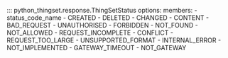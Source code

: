 ::: python_thingset.response.ThingSetStatus
    options:
        members:
            - status_code_name
            - CREATED
            - DELETED
            - CHANGED
            - CONTENT
            - BAD_REQUEST
            - UNAUTHORISED
            - FORBIDDEN
            - NOT_FOUND
            - NOT_ALLOWED
            - REQUEST_INCOMPLETE
            - CONFLICT
            - REQUEST_TOO_LARGE
            - UNSUPPORTED_FORMAT
            - INTERNAL_ERROR
            - NOT_IMPLEMENTED
            - GATEWAY_TIMEOUT
            - NOT_GATEWAY
